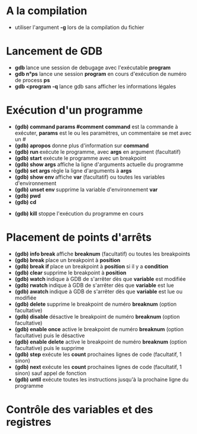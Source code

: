 # A la compilation

* utiliser l'argument **-g** lors de la compilation du fichier

# Lancement de GDB

* **gdb <program>** lance une session de debugage avec l'exécutable **program**
* **gdb <program> n°ps** lance une session **program** en cours d'exécution de numéro de process **ps**
* **gdb <program -q** lance gdb sans afficher les informations légales

# Exécution d'un programme

* **(gdb) command params #comment** **command** est la commande à exécuter, **params** est le ou les paramètres, un commentaire se met avec un #
* **(gdb) apropos <commmand>** donne plus d'information sur **command**
* **(gdb) run <args>** exécute le programme, avec **args** en argument (facultatif)
* **(gdb) start** exécute le programme avec un breakpoint
* **(gdb) show args** affiche la ligne d'arguments actuelle du programme
* **(gdb) set args <args>** règle la ligne d'arguments à **args**
* **(gdb) show env <var>** affiche **var** (facultatif) ou toutes les variables d'environnement
* **(gdb) unset env <var>** supprime la variable d'environnement **var**
* **(gdb) pwd**
* **(gdb) cd <dir>**
* **(gdb) kill** stoppe l'exécution du programme en cours
  
# Placement de points d'arrêts

* **(gdb) info break <breaknum>** affiche **breaknum** (facultatif) ou toutes les breakpoints 
* **(gdb) break <position>** place un breakpoint à **position**
* **(gdb) break <position> if <condition>** place un breakpoint à **position** si il y a **condition**
* **(gdb) clear <position>** supprime le breakpoint à **position**
* **(gdb) watch <variable>** indique à GDB de s'arrêter dès que **variable** est modifiée
* **(gdb) rwatch <variable>** indique à GDB de s'arrêter dès que **variable** est lue
* **(gdb) awatch <variable>** indique à GDB de s'arrêter dès que **variable** est lue ou modifiée 
* **(gdb) delete <breaknum>** supprime le breakpoint de numéro **breaknum** (option facultative)
* **(gdb) disable <breaknum>** désactive le breakpoint de numéro **breaknum** (option facultative)
* **(gdb) enable <breaknum> once** active le breakpoint de numéro **breaknum** (option facultative) puis le désactive
* **(gdb) enable <breaknum> delete** active le breakpoint de numéro **breaknum** (option facultative) puis le supprime
* **(gdb) step <count>** exécute les **count** prochaines lignes de code (facultatif, 1 sinon)
* **(gdb) next <count>** exécute les **count** prochaines lignes de code (facultatif, 1 sinon) sauf appel de fonction
* **(gdb) until** exécute toutes les instructions jusqu'à la prochaine ligne du programme
  
# Contrôle des variables et des registres



